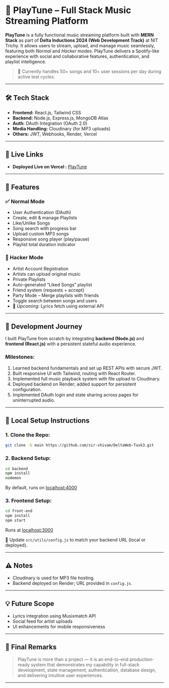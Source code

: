 # 🎵 PlayTune – Full Stack Music Streaming Platform

**PlayTune** is a fully functional music streaming platform built with **MERN Stack** as part of **Delta Inductions 2024 (Web Development Track)** at NIT Trichy. It allows users to stream, upload, and manage music seamlessly, featuring both *Normal* and *Hacker* modes. PlayTune delivers a Spotify-like experience with social and collaborative features, authentication, and playlist intelligence.

> 🚀 Currently handles 50+ songs and 10+ user sessions per day during active test cycles.

---

## 🛠 Tech Stack

- **Frontend:** React.js, Tailwind CSS
- **Backend:** Node.js, Express.js, MongoDB Atlas
- **Auth:** DAuth Integration (OAuth 2.0)
- **Media Handling:** Cloudinary (for MP3 uploads)
- **Others:** JWT, Webhooks, Render, Vercel

---

## 🔗 Live Links

- **Deployed  Live on Vercel :** [PlayTune](https://playtune-song.vercel.app)

---

## 🎯 Features

### ✅ Normal Mode
- User Authentication (DAuth)
- Create, edit & manage Playlists
- Like/Unlike Songs
- Song search with progress bar
- Upload custom MP3 songs
- Responsive song player (play/pause)
- Playlist total duration indicator

### 🔐 Hacker Mode
- Artist Account Registration
- Artists can upload original music
- Private Playlists
- Auto-generated “Liked Songs” playlist
- Friend system (requests + accept)
- Party Mode – Merge playlists with friends
- Toggle search between songs and users
- 🎵 *Upcoming:* Lyrics fetch using external API

---

## 🧠 Development Journey

I built PlayTune from scratch by integrating **backend (Node.js)** and **frontend (React.js)** with a persistent stateful audio experience.

### Milestones:

1. Learned backend fundamentals and set up REST APIs with secure JWT.
2. Built responsive UI with Tailwind, routing with React Router.
3. Implemented full music playback system with file upload to Cloudinary.
4. Deployed backend on Render; added support for persistent configuration.
5. Implemented DAuth login and state sharing across pages for uninterrupted audio.

---

## 🚀 Local Setup Instructions

### 1. Clone the Repo:
```bash
git clone -b main https://github.com/sir-shivam/DeltaWeb-Task3.git
```

### 2. Backend Setup:
```bash
cd backend
npm install
nodemon
```

By default, runs on [localhost:4000](http://localhost:4000)

### 3. Frontend Setup:
```bash
cd front-end
npm install
npm start
```

Runs at [localhost:3000](http://localhost:3000)

📝 Update `src/utils/config.js` to match your backend URL (local or deployed).

---

## ⚠️ Notes

- Cloudinary is used for MP3 file hosting.
- Backend deployed on Render; URL provided in `config.js`.

---

## 💡 Future Scope

- Lyrics integration using Musixmatch API
- Social feed for artist uploads
- UI enhancements for mobile responsiveness

---

## 📌 Final Remarks

> PlayTune is more than a project — it is an end-to-end production-ready system that demonstrates my capability in full-stack development, state management, authentication, database design, and delivering intuitive user experiences.

---
